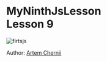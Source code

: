 <h1><strong>MyNinthJsLesson</strong> <br>Lesson 9</h1>

<p>
	<img src="https://pp.userapi.com/c837629/v837629008/3b890/jYgGpTkpXBA.jpg" alt="firtsjs">
</p>

<p>Author: <a href="https://vk.com/id180091008" target="_blank">Artem Chernii</a></p>
